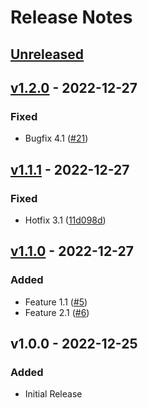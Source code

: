 # Release Notes

## [Unreleased](https://github.com/cndrsdrmn/gitflow/compare/v1.2.0...master)

## [v1.2.0](https://github.com/cndrsdrmn/gitflow/compare/v1.1.1...v1.2.0) - 2022-12-27

### Fixed

- Bugfix 4.1 ([#21](https://github.com/cndrsdrmn/gitflow/pull/21))

## [v1.1.1](https://github.com/cndrsdrmn/gitflow/compare/v1.1.0...v1.1.1) - 2022-12-27

### Fixed

- Hotfix 3.1 ([11d098d](https://github.com/cndrsdrmn/gitflow/commit/11d098d1e5a9f3cba6f7c1dd4e3dae56a8b83926))

## [v1.1.0](https://github.com/cndrsdrmn/gitflow/compare/v1.0.0...v1.1.0) - 2022-12-27

### Added

- Feature 1.1 ([#5](https://github.com/cndrsdrmn/gitflow/pull/5))
- Feature 2.1 ([#6](https://github.com/cndrsdrmn/gitflow/pull/6))

## v1.0.0 - 2022-12-25

### Added

- Initial Release
